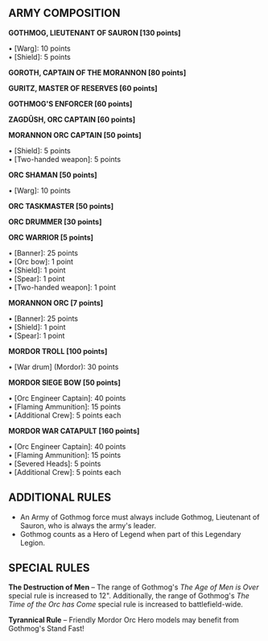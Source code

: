 ﻿## ARMY COMPOSITION

<div class="unitCard" markdown>

**GOTHMOG, LIEUTENANT OF SAURON [130 points]**

• [Warg]: 10 points  
• [Shield]: 5 points  

**GOROTH, CAPTAIN OF THE MORANNON [80 points]**

**GURITZ, MASTER OF RESERVES [60 points]**

**GOTHMOG'S ENFORCER [60 points]**

**ZAGDÛSH, ORC CAPTAIN [60 points]**

**MORANNON ORC CAPTAIN [50 points]**

• [Shield]: 5 points  
• [Two-handed weapon]: 5 points  

**ORC SHAMAN [50 points]**

• [Warg]: 10 points  

**ORC TASKMASTER [50 points]**

**ORC DRUMMER [30 points]**

**ORC WARRIOR [5 points]**

• [Banner]: 25 points  
• [Orc bow]: 1 point  
• [Shield]: 1 point  
• [Spear]: 1 point  
• [Two-handed weapon]: 1 point  

**MORANNON ORC [7 points]**

• [Banner]: 25 points  
• [Shield]: 1 point  
• [Spear]: 1 point  

**MORDOR TROLL [100 points]**

• [War drum] (Mordor): 30 points  

**MORDOR SIEGE BOW [50 points]**

• [Orc Engineer Captain]: 40 points  
• [Flaming Ammunition]: 15 points  
• [Additional Crew]: 5 points each  

**MORDOR WAR CATAPULT [160 points]**

• [Orc Engineer Captain]: 40 points  
• [Flaming Ammunition]: 15 points  
• [Severed Heads]: 5 points  
• [Additional Crew]: 5 points each  

</div>

## ADDITIONAL RULES

- An Army of Gothmog force must always include Gothmog, Lieutenant of Sauron, who is always the army's leader.
- Gothmog counts as a Hero of Legend when part of this Legendary Legion.

## SPECIAL RULES

**The Destruction of Men** – The range of Gothmog's *The Age of Men is Over* special rule is increased to 12". Additionally, the range of Gothmog's *The Time of the Orc has Come* special rule is increased to battlefield-wide.

**Tyrannical Rule** – Friendly Mordor Orc Hero models may benefit from Gothmog's Stand Fast!

